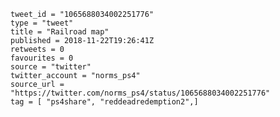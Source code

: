 ```
tweet_id = "1065688034002251776"
type = "tweet"
title = "Railroad map"
published = 2018-11-22T19:26:41Z
retweets = 0
favourites = 0
source = "twitter"
twitter_account = "norms_ps4"
source_url = "https://twitter.com/norms_ps4/status/1065688034002251776"
tag = [ "ps4share", "reddeadredemption2",]
```

<p class='image'><img src='https://mnf.m17s.net/2018/11/22/DsoVnfCUwAAp91K.jpg' alt=''></p>

